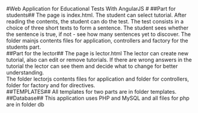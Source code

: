 #Web Application for Educational Tests With AngularJS #
##Part for students## 
The page is index.html. The student can select tutorial. 
After reading the contents, the student can do the test.
The test consists in a choice of three short texts to form a sentence.
The student sees whether the sentence is true, if not - see how many sentences yet to discover.
The folder mainjs contents files for application, controllers and factory for the students part.
<br />
##Part for the lector##
The page is lector.html
The lector can create new tutorial, also can edit or remove tutorials.
If there are wrong answers in the tutorial the lector can see them and decide what to change for better understanding. 
<br />
The folder lectorjs contents files for application and  folder for controllers, folder for  factory and for directives.
<br />
##TEMPLATES##
All templates for two parts are in folder templates.
<br />
##Database##
This application uses PHP and MySQL and all files for php are in folder db 